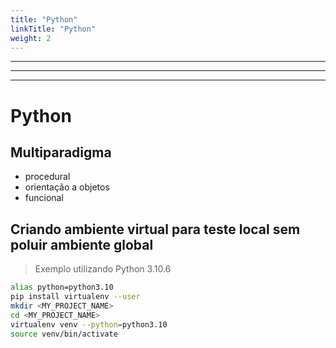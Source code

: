 ```yaml
---
title: "Python"
linkTitle: "Python"
weight: 2
---
```


---

---

---

# Python

## Multiparadigma

- procedural
- orientação a objetos
- funcional

## Criando ambiente virtual para teste local sem poluir ambiente global

> Exemplo utilizando Python 3.10.6

```bash
alias python=python3.10
pip install virtualenv --user
mkdir <MY_PROJECT_NAME>
cd <MY_PROJECT_NAME>
virtualenv venv --python=python3.10
source venv/bin/activate
```
